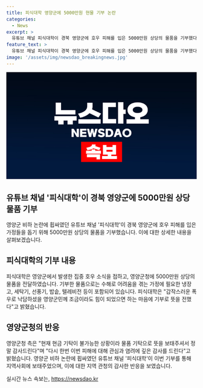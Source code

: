 ```yaml
---
title: 피식대학 영양군에 5000만원 현물 기부 논란
categories:
  - News
excerpt: >
  유튜브 채널 피식대학이 경북 영양군에 호우 피해를 입은 5000만원 상당의 물품을 기부했다. 기부된 물품은 가정의 어려움을 돕기 위해 냉장고, 세탁기, 선풍기, 밥솥, 텔레비전 등이 포함되어 있으며, 이에 영양군청은 감사의 뜻을 전했다. 논란이 있었던 채널이 이번 기부를 통해 긍정적인 모습을 보여주고 있다.
feature_text: >
  유튜브 채널 피식대학이 경북 영양군에 호우 피해를 입은 5000만원 상당의 물품을 기부했다. 기부된 물품은 가정의 어려움을 돕기 위해 냉장고, 세탁기, 선풍기, 밥솥, 텔레비전 등이 포함되어 있으며, 이에 영양군청은 감사의 뜻을 전했다. 논란이 있었던 채널이 이번 기부를 통해 긍정적인 모습을 보여주고 있다.
image: '/assets/img/newsdao_breakingnews.jpg'
---
```


<p><img src="/assets/img/newsdao_breakingnews.jpg" alt="koreaapp 속보" /></p>

<h2>유튜브 채널 '피식대학'이 경북 영양군에 5000만원 상당 물품 기부</h2>

<p data-ke-size="size16">영양군 비하 논란에 휩싸였던 유튜브 채널 '피식대학'이 경북 영양군에 호우 피해를 입은 가정들을 돕기 위해 5000만원 상당의 물품을 기부했습니다. 이에 대한 상세한 내용을 살펴보겠습니다.</p>

<h2 data-ke-size="size26">피식대학의 기부 내용</h2>

<p data-ke-size="size16">피식대학은 영양군에서 발생한 집중 호우 소식을 접하고, 영양군청에 5000만원 상당의 물품을 전달하였습니다. 기부한 물품으로는 수해로 어려움을 겪는 가정에 필요한 냉장고, 세탁기, 선풍기, 밥솥, 텔레비전 등이 포함되어 있습니다. 피식대학은 "갑작스러운 폭우로 낙담하셨을 영양군민께 조금이라도 힘이 되었으면 하는 마음에 기부로 뜻을 전했다"고 밝혔습니다.</p>

<h2 data-ke-size="size26">영양군청의 반응</h2>

<p data-ke-size="size16">영양군청 측은 "현재 현금 기탁이 불가능한 상황이라 물품 기탁으로 뜻을 보태주셔서 정말 감사드린다"며 "다시 한번 이번 피해에 대해 관심과 염려에 깊은 감사를 드린다"고 밝혔습니다. 영양군 비하 논란에 휩싸였던 유튜브 채널 '피식대학'이 이번 기부를 통해 지역사회에 보태주었으며, 이에 대한 지역 관청의 감사한 반응을 보였습니다.</p>
실시간 뉴스 속보는, <a href="https://newsdao.kr" rel="dofollow">https://newsdao.kr</a>


